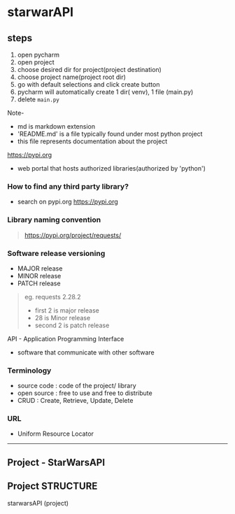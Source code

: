 # starwarAPI

## steps
1. open pycharm
2. open project
3. choose desired dir for project(project destination)
4. choose project name(project root dir)
5. go with default selections and click create button
6. pycharm will automatically create 1 dir( venv), 1 file (main.py)
7. delete `main.py`

Note-
- md is markdown extension
- 'README.md' is a file typically found under most python project
- this file represents documentation about the project


https://pypi.org

- web portal that hosts authorized libraries(authorized by 'python')

### How to find any third party library?
- search on pypi.org https://pypi.org


### Library naming convention
> https://pypi.org/project/requests/


### Software release versioning 
- MAJOR release
- MINOR release
- PATCH release
> eg. requests 2.28.2
> - first 2 is major release
> - 28 is Minor release
> - second 2 is patch release


API - Application Programming Interface
- software that communicate with other software

### Terminology 
- source code : code of the project/ library
- open source : free to use and free to distribute
- CRUD : Create, Retrieve, Update, Delete

### URL
- Uniform Resource Locator



------------------------
Project - StarWarsAPI
------------------------

## Project STRUCTURE
starwarsAPI (project)
